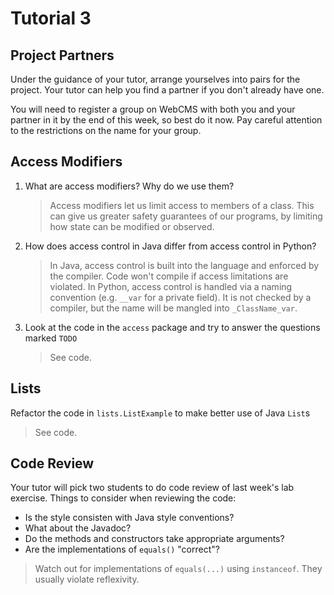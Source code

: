 # Tutorial 3

## Project Partners

Under the guidance of your tutor, arrange yourselves into pairs for the project. Your tutor can help you find a partner if you don't already have one.

You will need to register a group on WebCMS with both you and your partner in it by the end of this week, so best do it now. Pay careful attention to the restrictions on the name for your group.

## Access Modifiers

1. What are access modifiers? Why do we use them?
    > Access modifiers let us limit access to members of a class. This can give us greater safety guarantees of our programs, by limiting how state can be modified or observed.

2. How does access control in Java differ from access control in Python?
    > In Java, access control is built into the language and enforced by the compiler. Code won't compile if access limitations are violated. In Python, access control is handled via a naming convention (e.g. `__var` for a private field). It is not checked by a compiler, but the name will be mangled into `_ClassName_var`.

3. Look at the code in the `access` package and try to answer the questions marked `TODO`
    > See code.

## Lists

Refactor the code in `lists.ListExample` to make better use of Java `List`s

> See code.

## Code Review

Your tutor will pick two students to do code review of last week's lab exercise. Things to consider when reviewing the code:

* Is the style consisten with Java style conventions?
* What about the Javadoc?
* Do the methods and constructors take appropriate arguments?
* Are the implementations of `equals()` "correct"?

> Watch out for implementations of `equals(...)` using `instanceof`. They usually violate reflexivity.
